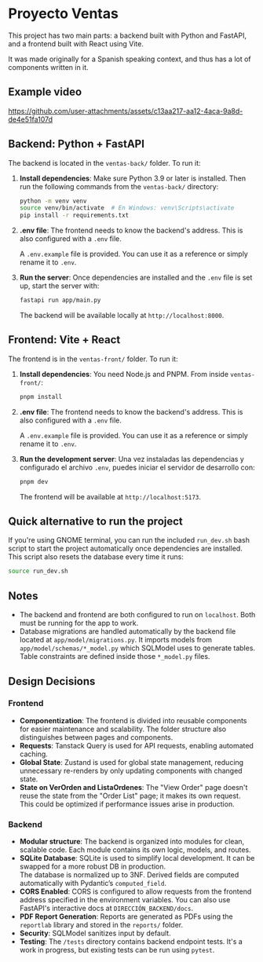 # Proyecto Ventas

This project has two main parts: a backend built with Python and FastAPI, and a frontend built with React using Vite.

It was made originally for a Spanish speaking context, and thus has a lot of components written in it.

## Example video

https://github.com/user-attachments/assets/c13aa217-aa12-4aca-9a8d-de4e51fa107d

## Backend: Python + FastAPI

The backend is located in the `ventas-back/` folder. To run it:

1. **Install dependencies**:
   Make sure Python 3.9 or later is installed. Then run the following commands from the `ventas-back/` directory:

   ```bash
   python -m venv venv
   source venv/bin/activate  # En Windows: venv\Scripts\activate
   pip install -r requirements.txt
   ```

2. **.env file**:
   The frontend needs to know the backend's address. This is also configured with a `.env` file.

   A `.env.example` file is provided. You can use it as a reference or simply rename it to `.env`.

3. **Run the server**:
   Once dependencies are installed and the `.env` file is set up, start the server with:

   ```bash
   fastapi run app/main.py
   ```

   The backend will be available locally at `http://localhost:8000`.

## Frontend: Vite + React

The frontend is in the `ventas-front/` folder. To run it:

1. **Install dependencies**:
   You need Node.js and PNPM. From inside `ventas-front/`:

   ```bash
   pnpm install
   ```

2. **.env file**:
   The frontend needs to know the backend's address. This is also configured with a `.env` file.

   A `.env.example` file is provided. You can use it as a reference or simply rename it to `.env`.

3. **Run the development server**:
   Una vez instaladas las dependencias y configurado el archivo `.env`, puedes iniciar el servidor de desarrollo con:

   ```bash
   pnpm dev
   ```

   The frontend will be available at `http://localhost:5173`.

## Quick alternative to run the project

If you're using GNOME terminal, you can run the included `run_dev.sh` bash script to start the project automatically once dependencies are installed. This script also resets the database every time it runs:

```bash
source run_dev.sh
```

## Notes

- The backend and frontend are both configured to run on `localhost`. Both must be running for the app to work.
- Database migrations are handled automatically by the backend file located at `app/model/migrations.py`. It imports models from `app/model/schemas/*_model.py` which SQLModel uses to generate tables. Table constraints are defined inside those `*_model.py` files.

## Design Decisions

### Frontend

- **Componentization**: The frontend is divided into reusable components for easier maintenance and scalability. The folder structure also distinguishes between pages and components.
- **Requests**: Tanstack Query is used for API requests, enabling automated caching.
- **Global State**: Zustand is used for global state management, reducing unnecessary re-renders by only updating components with changed state.
- **State on VerOrden and ListaOrdenes**: The "View Order" page doesn't reuse the state from the "Order List" page; it makes its own request. This could be optimized if performance issues arise in production.

### Backend

- **Modular structure**: The backend is organized into modules for clean, scalable code. Each module contains its own logic, models, and routes.
- **SQLite Database**: SQLite is used to simplify local development. It can be swapped for a more robust DB in production. <br>
  The database is normalized up to 3NF. Derived fields are computed automatically with Pydantic’s `computed_field`.
- **CORS Enabled**: CORS is configured to allow requests from the frontend address specified in the environment variables. You can also use FastAPI's interactive docs at `DIRECCIÓN_BACKEND/docs`.
- **PDF Report Generation**: Reports are generated as PDFs using the `reportlab` library and stored in the `reports/` folder.
- **Security**: SQLModel sanitizes input by default.
- **Testing**: The `/tests` directory contains backend endpoint tests. It's a work in progress, but existing tests can be run using `pytest`.
